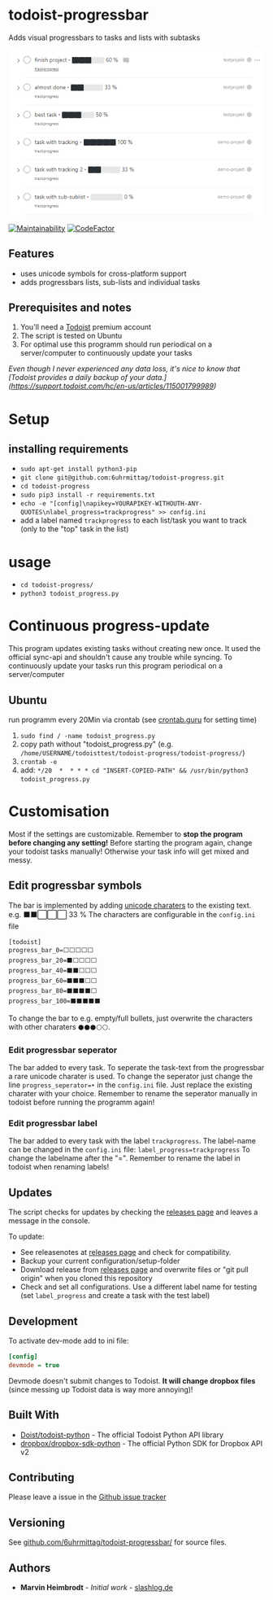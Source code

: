 # todoist-progressbar

Adds visual progressbars to tasks and lists with subtasks

![Demo iOS](docs/images/win-web-demo-list.PNG)

[![Maintainability](https://api.codeclimate.com/v1/badges/63b8c36a47b407aa99aa/maintainability)](https://codeclimate.com/github/6uhrmittag/todoist-progressbar/maintainability)
[![CodeFactor](https://www.codefactor.io/repository/github/6uhrmittag/todoist-progressbar/badge/feature-dropboxpaper)](https://www.codefactor.io/repository/github/6uhrmittag/todoist-progressbar/overview/feature-dropboxpaper)
## Features

- uses unicode symbols for cross-platform support
- adds progressbars lists, sub-lists and individual tasks

## Prerequisites and notes
1. You'll need a [Todoist](https://todoist.com) premium account
2. The script is tested on Ubuntu
3. For optimal use this programm should run periodical on a server/computer to continuously update your tasks

*Even though I never experienced any data loss, it's nice to know that [Todoist provides a daily backup of your data.]
(https://support.todoist.com/hc/en-us/articles/115001799989)*

# Setup

## installing requirements

- `sudo apt-get install python3-pip`
- `git clone git@github.com:6uhrmittag/todoist-progress.git`
- `cd todoist-progress`
- `sudo pip3 install -r requirements.txt`
- `echo -e "[config]\napikey=YOURAPIKEY-WITHOUTH-ANY-QUOTES\nlabel_progress=trackprogress" >> config.ini`
-  add a label named `trackprogress` to each list/task you want to track (only to the "top" task in the list)
# usage
- `cd todoist-progress/`
- `python3 todoist_progress.py`

# Continuous progress-update

This program updates existing tasks without creating new once. It used the official sync-api and shouldn't cause any 
trouble while syncing.
To continuously update your tasks run this program periodical on a server/computer

## Ubuntu

run programm every 20Min via crontab
(see [crontab.guru](https://crontab.guru/) for setting time)

1. `sudo find / -name todoist_progress.py`
2. copy path without "todoist_progress.py" (e.g. `/home/USERNAME/todoisttest/todoist-progress/todoist-progress/`)
3. `crontab -e`
4. add: `*/20  *  * * * cd "INSERT-COPIED-PATH" && /usr/bin/python3 todoist_progress.py`

# Customisation

Most if the settings are customizable. Remember to **stop the program before changing any setting!**
Before starting the program again, change your todoist tasks manually!
Otherwise your task info will get mixed and messy. 

## Edit progressbar symbols

The bar is implemented by adding [unicode charaters](http://jrgraphix.net/r/Unicode/2600-26FF) to the existing text.
e.g.  ⬛⬛⬜⬜⬜ 33 %
The characters are configurable in the `config.ini` file
```
[todoist]
progress_bar_0=⬜⬜⬜⬜⬜
progress_bar_20=⬛⬜⬜⬜⬜
progress_bar_40=⬛⬛⬜⬜⬜
progress_bar_60=⬛⬛⬛⬜⬜
progress_bar_80=⬛⬛⬛⬛⬜
progress_bar_100=⬛⬛⬛⬛⬛
```
To change the bar to e.g. empty/full bullets, just overwrite the characters with other charaters `⚫⚫⚫⚪⚪`.

### Edit progressbar seperator

The bar added to every task. To seperate the task-text from the progressbar a rare unicode charater is used.
To change the seperator just change the line `progress_seperator=‣` in the `config.ini` file.
Just replace the existing charater with your choice. Remember to rename the seperator manually in todoist before running the programm again!

### Edit progressbar label

The bar added to every task with the label `trackprogress`.
The label-name can be changed in the `config.ini` file:
`label_progress=trackprogress`
To change the labelname after the "=".
Remember to rename the label in todoist when renaming labels!

## Updates

The script checks for updates by checking the [releases page](https://github.com/6uhrmittag/todoist-progressbar/releases)
and leaves a message in the console.

To update: 
- See releasenotes at [releases page](https://github.com/6uhrmittag/todoist-progressbar/releases)
and check for compatibility.
- Backup your current configuration/setup-folder
- Download release from [releases page](https://github.com/6uhrmittag/todoist-progressbar/releases)
and overwrite files or "git pull origin" when you cloned this repository
- Check and set all configurations. Use a different label name for testing (set `label_progress`
and create a task with the test label)

## Development
To activate dev-mode add to ini file:
````ini
[config]
devmode = true
````
Devmode doesn't submit changes to Todoist. **It will change dropbox files** (since messing up Todoist data is way more annoying)!

## Built With

* [Doist/todoist-python](https://github.com/Doist/todoist-python) - The official Todoist Python API library
* [dropbox/dropbox-sdk-python](https://github.com/dropbox/dropbox-sdk-python) - The official Python SDK for Dropbox API v2

## Contributing

Please leave a issue in the [Github issue tracker](https://github.com/6uhrmittag/todoist-progressbar/issues)

## Versioning

See [github.com/6uhrmittag/todoist-progressbar/](https://github.com/6uhrmittag/todoist-progressbar/) for source files. 

## Authors

* **Marvin Heimbrodt** - *Initial work* - [slashlog.de](https://slashlog.de)
